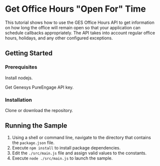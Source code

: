 # Get Office Hours "Open For" Time

This tutorial shows how to use the GES Office Hours API to get information on how long the office will remain open so that your application can schedule callbacks appropriately. The API takes into account regular office hours, holidays, and any other configured exceptions.

## Getting Started

### Prerequisites

Install nodejs.

Get Genesys PureEngage API key.

### Installation

Clone or download the repository.

## Running the Sample

1. Using a shell or command line, navigate to the directory that contains the `package.json` file.
2. Execute `npm install` to install package dependencies.
3. Edit the `./src/main.js` file and assign valid values to the constants.
4. Execute `node ./src/main.js` to launch the sample.
